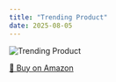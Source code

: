 ```yaml
---
title: "Trending Product"
date: 2025-08-05
---
```


<img src="" alt="Trending Product" style="max-width:100%;"/>

[🛒 Buy on Amazon](?tag=dineshtechblo-21)